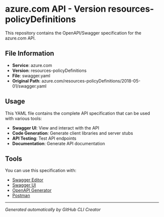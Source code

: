 # azure.com API - Version resources-policyDefinitions

This repository contains the OpenAPI/Swagger specification for the azure.com API.

## File Information

- **Service**: azure.com
- **Version**: resources-policyDefinitions
- **File**: swagger.yaml
- **Original Path**: azure.com/resources-policyDefinitions/2018-05-01/swagger.yaml

## Usage

This YAML file contains the complete API specification that can be used with various tools:

- **Swagger UI**: View and interact with the API
- **Code Generation**: Generate client libraries and server stubs
- **API Testing**: Test API endpoints
- **Documentation**: Generate API documentation

## Tools

You can use this specification with:

- [Swagger Editor](https://editor.swagger.io/)
- [Swagger UI](https://swagger.io/tools/swagger-ui/)
- [OpenAPI Generator](https://openapi-generator.tech/)
- [Postman](https://www.postman.com/)

---

*Generated automatically by GitHub CLI Creator*

